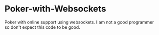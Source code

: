 # Poker-with-Websockets
Poker with online support using websockets. I am not a good programmer so don't expect this code to be good.
